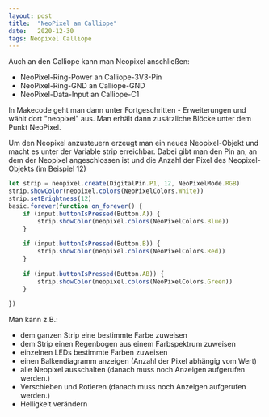 ```yaml
---
layout: post
title:  "NeoPixel am Calliope"
date:   2020-12-30
tags: Neopixel Calliope
---
```


Auch an den Calliope kann man Neopixel anschließen:

* NeoPixel-Ring-Power an Calliope-3V3-Pin
* NeoPixel-Ring-GND an Calliope-GND
* NeoPixel-Data-Input an Calliope-C1

In Makecode geht man dann unter Fortgeschritten - Erweiterungen und wählt dort "neopixel" aus. Man erhält dann zusätzliche Blöcke unter dem Punkt NeoPixel.

Um den Neopixel anzusteuern erzeugt man ein neues Neopixel-Objekt und macht es unter der Variable strip erreichbar. 
Dabei gibt man den Pin an, an dem der Neopixel angeschlossen ist und die Anzahl der Pixel des Neopixel-Objekts (im Beispiel 12)

```javascript
let strip = neopixel.create(DigitalPin.P1, 12, NeoPixelMode.RGB)
strip.showColor(neopixel.colors(NeoPixelColors.White))
strip.setBrightness(12)
basic.forever(function on_forever() {
    if (input.buttonIsPressed(Button.A)) {
        strip.showColor(neopixel.colors(NeoPixelColors.Blue))
    }
    
    if (input.buttonIsPressed(Button.B)) {
        strip.showColor(neopixel.colors(NeoPixelColors.Red))
    }
    
    if (input.buttonIsPressed(Button.AB)) {
        strip.showColor(neopixel.colors(NeoPixelColors.Green))
    }
    
})
```
Man kann z.B.:
* dem ganzen Strip eine bestimmte Farbe zuweisen
* dem Strip einen Regenbogen aus einem Farbspektrum zuweisen
* einzelnen LEDs bestimmte Farben zuweisen
* einen Balkendiagramm anzeigen (Anzahl der Pixel abhängig vom Wert)
* alle Neopixel ausschalten (danach muss noch Anzeigen aufgerufen werden.)
* Verschieben und Rotieren (danach muss noch Anzeigen aufgerufen werden.)
* Helligkeit verändern

